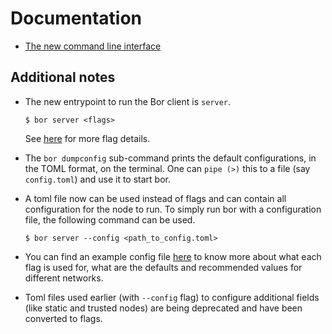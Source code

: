 
# Documentation

- [The new command line interface](./cli)

## Additional notes

- The new entrypoint to run the Bor client is ```server```.

  ```
  $ bor server <flags>
  ```

  See [here](./cli/server.md) for more flag details.

- The `bor dumpconfig` sub-command prints the default configurations, in the TOML format, on the terminal. One can `pipe (>)` this to a file (say `config.toml`) and use it to start bor. 

- A toml file now can be used instead of flags and can contain all configuration for the node to run. To simply run bor with a configuration file, the following command can be used. 

  ```
  $ bor server --config <path_to_config.toml>
  ```

- You can find an example config file [here](./cli/example_config.toml) to know more about what each flag is used for, what are the defaults and recommended values for different networks. 

- Toml files used earlier (with `--config` flag) to configure additional fields (like static and trusted nodes) are being deprecated and have been converted to flags. 
